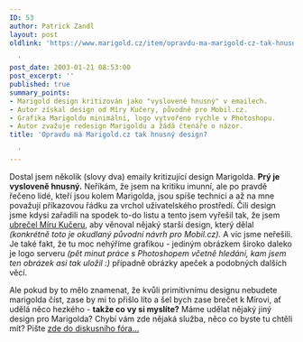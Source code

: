 ```yaml
---
ID: 53
author: Patrick Zandl
layout: post
oldlink: 'https://www.marigold.cz/item/opravdu-ma-marigold-cz-tak-hnusny-design

  '
post_date: 2003-01-21 08:53:00
post_excerpt: ''
published: true
summary_points:
- Marigold design kritizován jako "vysloveně hnusný" v emailech.
- Autor získal design od Míry Kučery, původně pro Mobil.cz.
- Grafika Marigoldu minimální, logo vytvořeno rychle v Photoshopu.
- Autor zvažuje redesign Marigoldu a žádá čtenáře o názor.
title: 'Opravdu má Marigold.cz tak hnusný design?

  '
---
```


<p>
Dostal jsem několik (slovy dva) emaily kritizující design Marigolda. <STRONG>Prý je vysloveně hnusný.</STRONG> Neříkám, že jsem na kritiku imunní, ale po pravdě řečeno lidé, kteří jsou kolem Marigolda, jsou spíše technici a až na mne považují příkazovou řádku za vrchol uživatelského prostředí. Čili design jsme kdysi zařadili na spodek to-do listu a tento jsem vyřešil tak, že jsem <A href="http://niky.continue.cz/02/index.shtml" target=_blank>ubrečel Míru Kučeru</A>, aby věnoval nějaký starší design, který dělal<EM> (konkrétně toto je okudlaný původní návrh pro Mobil.cz).</EM> A víc jsme neřešili. Je také fakt, že tu moc nehýříme grafikou - jediným obrázkem široko daleko je logo serveru <EM>(pět minut práce s Photoshopem včetně hledání, kam jsem ten obrázek asi tak uložil :)</EM>&#160;případně obrázky apeček a podobných dalších věcí. </p>

<p>
Ale pokud by to mělo znamenat, že kvůli primitivnímu designu nebudete marigolda číst, zase by mi to přišlo líto a šel bych zase brečet k Mírovi, ať udělá něco hezkého - <STRONG>takže co vy si myslíte?</STRONG> Máme udělat nějaký jiný design pro Marigolda? Chybí vám zde nějaká služba, něco co byste tu chtěli mít? Pište <A href="/rozbal_diskusi.html?diskuse=11806&amp;vsechny_r=0">zde do diskusního fóra...</A></p>